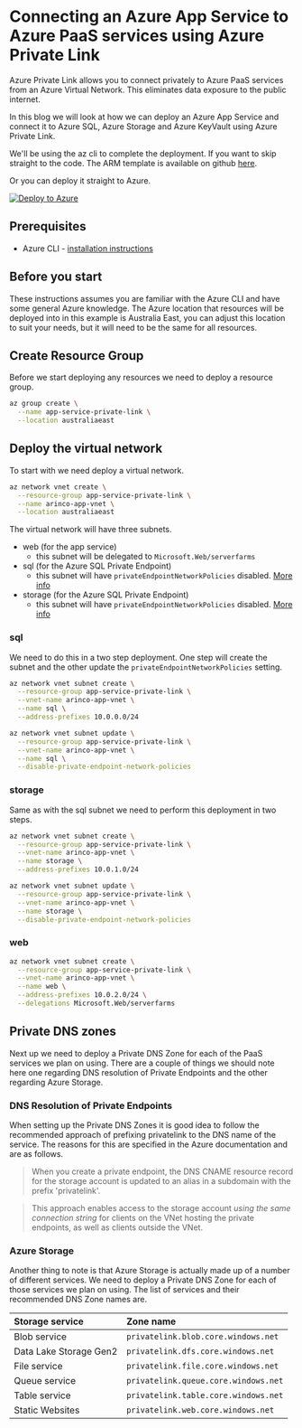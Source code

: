 # Connecting an Azure App Service to Azure PaaS services using Azure Private Link

Azure Private Link allows you to connect privately to Azure PaaS services from an Azure Virtual Network. This eliminates data exposure to the public internet.

In this blog we will look at how we can deploy an Azure App Service and connect it to Azure SQL, Azure Storage and Azure KeyVault using Azure Private Link.

We'll be using the az cli to complete the deployment. If you want to skip straight to the code. The ARM template is available on github [here](https://github.com/arincoau/app-service-private-link).

Or you can deploy it straight to Azure.

[![Deploy to Azure](https://aka.ms/deploytoazurebutton)](https://portal.azure.com/#create/Microsoft.Template/uri/https%3A%2F%2Fraw.githubusercontent.com%2Farincoau%2Fapp-service-private-link%2Fmaster%2Fazuredeploy.json)

## Prerequisites

- Azure CLI - [installation instructions](https://docs.microsoft.com/en-us/cli/azure/install-azure-cli?view=azure-cli-latest)

## Before you start

These instructions assumes you are familiar with the Azure CLI and have some general Azure knowledge. The Azure location that resources will be deployed into in this example is Australia East, you can adjust this location to suit your needs, but it will need to be the same for all resources.

## Create Resource Group

Before we start deploying any resources we need to deploy a resource group.

``` sh
az group create \
  --name app-service-private-link \
  --location australiaeast
```

## Deploy the virtual network

To start with we need deploy a virtual network. 

``` sh
az network vnet create \
  --resource-group app-service-private-link \
  --name arinco-app-vnet \
  --location australiaeast
```

The virtual network will have three subnets.

- web (for the app service)
  - this subnet will be delegated to `Microsoft.Web/serverfarms`
- sql (for the Azure SQL Private Endpoint)
  - this subnet will have `privateEndpointNetworkPolicies` disabled. [More info](https://docs.microsoft.com/en-us/azure/private-link/disable-private-endpoint-network-policy)
- storage (for the Azure SQL Private Endpoint)
  - this subnet will have `privateEndpointNetworkPolicies` disabled. [More info](https://docs.microsoft.com/en-us/azure/private-link/disable-private-endpoint-network-policy)

### sql

We need to do this in a two step deployment. One step will create the subnet and the other update the `privateEndpointNetworkPolicies` setting.

``` sh
az network vnet subnet create \
  --resource-group app-service-private-link \
  --vnet-name arinco-app-vnet \
  --name sql \
  --address-prefixes 10.0.0.0/24

az network vnet subnet update \
  --resource-group app-service-private-link \
  --vnet-name arinco-app-vnet \
  --name sql \
  --disable-private-endpoint-network-policies
```

### storage

Same as with the sql subnet we need to perform this deployment in two steps.

``` sh
az network vnet subnet create \
  --resource-group app-service-private-link \
  --vnet-name arinco-app-vnet \
  --name storage \
  --address-prefixes 10.0.1.0/24

az network vnet subnet update \
  --resource-group app-service-private-link \
  --vnet-name arinco-app-vnet \
  --name storage \
  --disable-private-endpoint-network-policies
```

### web
``` sh
az network vnet subnet create \
  --resource-group app-service-private-link \
  --vnet-name arinco-app-vnet \
  --name web \
  --address-prefixes 10.0.2.0/24 \
  --delegations Microsoft.Web/serverfarms
```

## Private DNS zones

Next up we need to deploy a Private DNS Zone for each of the PaaS services we plan on using. There are a couple of things we should note here one regarding DNS resolution of Private Endpoints and the other regarding Azure Storage.

### DNS Resolution of Private Endpoints

When setting up the Private DNS Zones it is good idea to follow the recommended approach of prefixing privatelink to the DNS name of the service. The reasons for this are specified in the Azure documentation and are as follows.

> When you create a private endpoint, the DNS CNAME resource record for the storage account is updated to an alias in a subdomain with the prefix 'privatelink'.

> This approach enables access to the storage account *using the same connection string* for clients on the VNet hosting the private endpoints, as well as clients outside the VNet.

### Azure Storage

 Another thing to note is that Azure Storage is actually made up of a number of different services. We need to deploy a Private DNS Zone for each of those services we plan on using. The list of services and their recommended DNS Zone names are.

 | Storage service        | Zone name                            |
| :--------------------- | :----------------------------------- |
| Blob service           | `privatelink.blob.core.windows.net`  |
| Data Lake Storage Gen2 | `privatelink.dfs.core.windows.net`   |
| File service           | `privatelink.file.core.windows.net`  |
| Queue service          | `privatelink.queue.core.windows.net` |
| Table service          | `privatelink.table.core.windows.net` |
| Static Websites        | `privatelink.web.core.windows.net`   |